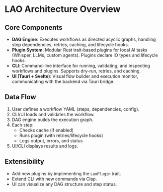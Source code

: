 # LAO Architecture Overview

## Core Components

- **DAG Engine**: Executes workflows as directed acyclic graphs, handling step dependencies, retries, caching, and lifecycle hooks.
- **Plugin System**: Modular Rust trait-based plugins for local AI tasks (Whisper, LLMs, custom agents). Plugins declare IO types and lifecycle hooks.
- **CLI**: Command-line interface for running, validating, and inspecting workflows and plugins. Supports dry-run, retries, and caching.
- **UI (Tauri + Svelte)**: Visual flow builder and execution monitor, communicating with the backend via Tauri bridge.

## Data Flow

1. User defines a workflow YAML (steps, dependencies, config).
2. CLI/UI loads and validates the workflow.
3. DAG engine builds the execution graph.
4. Each step:
   - Checks cache (if enabled)
   - Runs plugin (with retries/lifecycle hooks)
   - Logs output, errors, and status
5. UI/CLI displays results and logs.

## Extensibility
- Add new plugins by implementing the `LaoPlugin` trait.
- Extend CLI with new commands via Clap.
- UI can visualize any DAG structure and step status. 